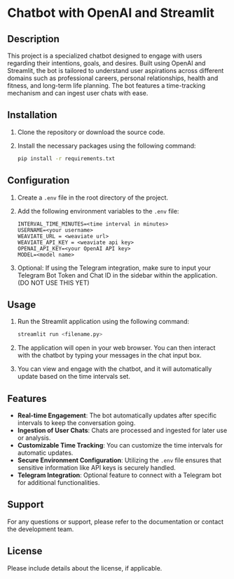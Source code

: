 # Chatbot with OpenAI and Streamlit

## Description

This project is a specialized chatbot designed to engage with users regarding their intentions, goals, and desires. Built using OpenAI and Streamlit, the bot is tailored to understand user aspirations across different domains such as professional careers, personal relationships, health and fitness, and long-term life planning. The bot features a time-tracking mechanism and can ingest user chats with ease.

## Installation

1. Clone the repository or download the source code.
2. Install the necessary packages using the following command:

    ```bash
    pip install -r requirements.txt
    ```

## Configuration

1. Create a `.env` file in the root directory of the project.
2. Add the following environment variables to the `.env` file:

    ```env
    INTERVAL_TIME_MINUTES=<time interval in minutes>
    USERNAME=<your username>
    WEAVIATE_URL = <weaviate url>
    WEAVIATE_API_KEY = <weaviate api key>
    OPENAI_API_KEY=<your OpenAI API key>
    MODEL=<model name>
    ```

3. Optional: If using the Telegram integration, make sure to input your Telegram Bot Token and Chat ID in the sidebar within the application. (DO NOT USE THIS YET)

## Usage

1. Run the Streamlit application using the following command:

    ```bash
    streamlit run <filename.py>
    ```

2. The application will open in your web browser. You can then interact with the chatbot by typing your messages in the chat input box.
3. You can view and engage with the chatbot, and it will automatically update based on the time intervals set.

## Features

- **Real-time Engagement**: The bot automatically updates after specific intervals to keep the conversation going.
- **Ingestion of User Chats**: Chats are processed and ingested for later use or analysis.
- **Customizable Time Tracking**: You can customize the time intervals for automatic updates.
- **Secure Environment Configuration**: Utilizing the `.env` file ensures that sensitive information like API keys is securely handled.
- **Telegram Integration**: Optional feature to connect with a Telegram bot for additional functionalities.

## Support

For any questions or support, please refer to the documentation or contact the development team.

## License

Please include details about the license, if applicable.
